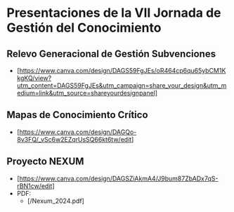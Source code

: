 # Presentaciones de la VII Jornada de Gestión del Conocimiento

## Relevo Generacional de Gestión Subvenciones

- [https://www.canva.com/design/DAGS59FgJEs/oR464cp6qu65ybCM1KkgKQ/view?utm_content=DAGS59FgJEs&utm_campaign=share_your_design&utm_medium=link&utm_source=shareyourdesignpanel]

## Mapas de Conocimiento Crítico

- [https://www.canva.com/design/DAGQo-8v3FQ/_vSc6w2EZqrUsSQ66kt6tw/edit]

## Proyecto NEXUM

- [https://www.canva.com/design/DAGSZiAkmA4/J9bum87ZbADx7qS-rBN1cw/edit]
- PDF:
  - [/Nexum_2024.pdf]
